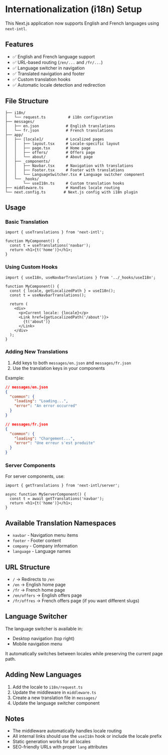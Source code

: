 # Internationalization (i18n) Setup

This Next.js application now supports English and French languages using `next-intl`.

## Features

- ✅ English and French language support
- ✅ URL-based routing (`/en/...` and `/fr/...`)
- ✅ Language switcher in navigation
- ✅ Translated navigation and footer
- ✅ Custom translation hooks
- ✅ Automatic locale detection and redirection

## File Structure

```
├── i18n/
│   └── request.ts          # i18n configuration
├── messages/
│   ├── en.json            # English translations
│   └── fr.json            # French translations
├── app/
│   ├── [locale]/          # Localized pages
│   │   ├── layout.tsx     # Locale-specific layout
│   │   ├── page.tsx       # Home page
│   │   ├── offers/        # Offers page
│   │   └── about/         # About page
│   ├── _components/
│   │   ├── Navbar.tsx     # Navigation with translations
│   │   ├── Footer.tsx     # Footer with translations
│   │   └── LanguageSwitcher.tsx # Language switcher component
│   └── _hooks/
│       └── useI18n.ts     # Custom translation hooks
├── middleware.ts          # Handles locale routing
└── next.config.ts        # Next.js config with i18n plugin
```

## Usage

### Basic Translation

```tsx
import { useTranslations } from 'next-intl';

function MyComponent() {
  const t = useTranslations('navbar');
  return <h1>{t('home')}</h1>;
}
```

### Using Custom Hooks

```tsx
import { useI18n, useNavbarTranslations } from '../_hooks/useI18n';

function MyComponent() {
  const { locale, getLocalizedPath } = useI18n();
  const t = useNavbarTranslations();
  
  return (
    <div>
      <p>Current locale: {locale}</p>
      <Link href={getLocalizedPath('/about')}>
        {t('about')}
      </Link>
    </div>
  );
}
```

### Adding New Translations

1. Add keys to both `messages/en.json` and `messages/fr.json`
2. Use the translation keys in your components

Example:
```json
// messages/en.json
{
  "common": {
    "loading": "Loading...",
    "error": "An error occurred"
  }
}

// messages/fr.json
{
  "common": {
    "loading": "Chargement...",
    "error": "Une erreur s'est produite"
  }
}
```

### Server Components

For server components, use:
```tsx
import { getTranslations } from 'next-intl/server';

async function MyServerComponent() {
  const t = await getTranslations('navbar');
  return <h1>{t('home')}</h1>;
}
```

## Available Translation Namespaces

- `navbar` - Navigation menu items
- `footer` - Footer content
- `company` - Company information
- `language` - Language names

## URL Structure

- `/` → Redirects to `/en`
- `/en` → English home page
- `/fr` → French home page
- `/en/offers` → English offers page
- `/fr/offres` → French offers page (if you want different slugs)

## Language Switcher

The language switcher is available in:
- Desktop navigation (top right)
- Mobile navigation menu

It automatically switches between locales while preserving the current page path.

## Adding New Languages

1. Add the locale to `i18n/request.ts`
2. Update the middleware in `middleware.ts`
3. Create a new translation file in `messages/`
4. Update the language switcher component

## Notes

- The middleware automatically handles locale routing
- All internal links should use the `useI18n` hook or include the locale prefix
- Static generation works for all locales
- SEO-friendly URLs with proper `lang` attributes

